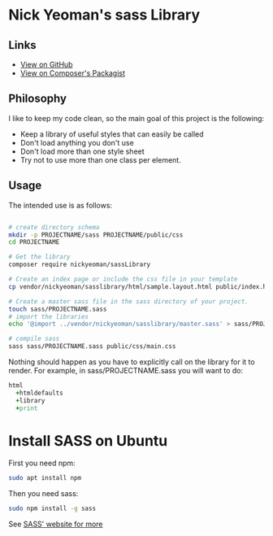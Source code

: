 # Nick Yeoman's sass Library

## Links

* [View on GitHub](https://github.com/nickyeoman/sassLibrary)
* [View on Composer's Packagist](https://packagist.org/packages/nickyeoman/sasslibrary)

## Philosophy

I like to keep my code clean, so the main goal of this project is the following:

* Keep a library of useful styles that can easily be called
* Don't load anything you don't use
* Don't load more than one style sheet
* Try not to use more than one class per element.

## Usage

The intended use is as follows:
```bash

# create directory schema
mkdir -p PROJECTNAME/sass PROJECTNAME/public/css
cd PROJECTNAME

# Get the library
composer require nickyeoman/sassLibrary

# Create an index page or include the css file in your template
cp vendor/nickyeoman/sasslibrary/html/sample.layout.html public/index.html

# Create a master sass file in the sass directory of your project.
touch sass/PROJECTNAME.sass
# import the libraries
echo '@import ../vendor/nickyeoman/sasslibrary/master.sass' > sass/PROJECTNAME.sass

# compile sass
sass sass/PROJECTNAME.sass public/css/main.css
```

Nothing should happen as you have to explicitly call on the library for it to render.
For example, in sass/PROJECTNAME.sass you will want to do:

```sass
html
  +htmldefaults
  +library
  +print
```

# Install SASS on Ubuntu

First you need npm:
```bash
sudo apt install npm
```

Then you need sass:
```bash
sudo npm install -g sass
```

See [SASS' website for more](https://sass-lang.com/install)
